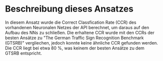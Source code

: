 # Beschreibung dieses Ansatzes
In diesem Ansatz wurde die Correct Classfication Rate (CCR) des vorhandenen Neuronalen Netzes der API berechnet, um daraus auf den Aufbau des NNs zu schließen.
Die erhaltene CCR wurde mit den CCRs der besten Ansätze zu "The German Traffic Sign Recognition Benchmark (GTSRB)" vergliechen, jedoch konnte keine ähnliche CCR gefunden werden.
Die CCR liegt bei etwa 80 %, was keinem der besten Ansätze zu dem GTSRB entspricht.